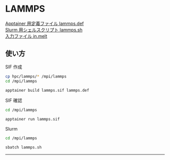 # LAMMPS

[Apptainer 用定義ファイル lammps.def](lammps.def)<br>
[Slurm 用シェルスクリプト lammps.sh](lammps.sh)<br>
[入力ファイル in.melt](in.melt)<br>

## 使い方
SIF 作成
~~~sh
cp hpc/lammps/* /mpi/lammps
cd /mpi/lammps

apptainer build lammps.sif lammps.def
~~~
SIF 確認
~~~sh
cd /mpi/lammps

apptainer run lammps.sif
~~~
Slurm
~~~sh
cd /mpi/lammps

sbatch lammps.sh
~~~
---
